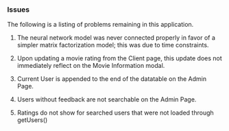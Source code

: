 ### Issues
The following is a listing of problems remaining in this application.

1. The neural network model was never connected properly in favor of a simpler matrix factorization model; this was due to time constraints.

2.  Upon updating a movie rating from the Client page, this update does not immediately reflect on the Movie Information modal.

3. Current User is appended to the end of the datatable on the Admin Page.

4. Users without feedback are not searchable on the Admin Page.

5. Ratings do not show for searched users that were not loaded through getUsers()
